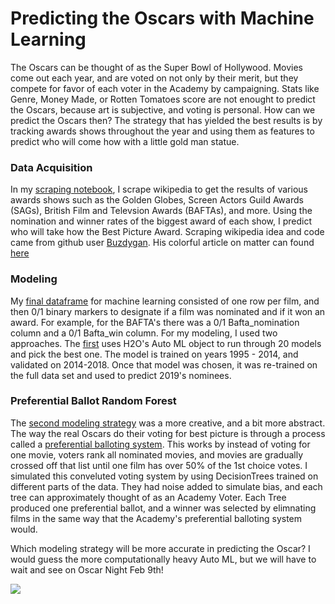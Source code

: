 # Predicting the Oscars with Machine Learning

The Oscars can be thought of as the Super Bowl of Hollywood. Movies come out each year, and are voted on not only by their merit, but they compete for favor of each voter in the Academy by campaigning. Stats like Genre, Money Made, or Rotten Tomatoes score are not enought to predict the Oscars, because art is subjective, and voting is personal. How can we predict the Oscars then? The strategy that has yielded the best results is by tracking awards shows throughout the year and using them as features to predict who will come how with a little gold man statue.

### Data Acquisition
In my [scraping notebook](https://github.com/njparker1993/oscars_predictions/blob/master/scraping.ipynb), I scrape wikipedia to get the results of various awards shows such as the Golden Globes, Screen Actors Guild Awards (SAGs), British Film and Televsion Awards (BAFTAs), and more. Using the nomination and winner rates of the biggest award of each show, I predict who will take how the Best Picture Award. Scraping wikipedia idea and code came from github user [Buzdygan](https://github.com/Buzdygan). His colorful article on matter can found [here](https://blog.usejournal.com/predict-oscars-2019-with-data-science-356950b33a97)

### Modeling
My [final dataframe](https://github.com/njparker1993/oscars_predictions/blob/master/table_assembling.ipynb) for machine learning consisted of one row per film, and then 0/1 binary markers to designate if a film was nominated and if it won an award. For example, for the BAFTA's there was a 0/1 Bafta_nomination column and a 0/1 Bafta_win column. For my modeling, I used two approaches. The [first](https://github.com/njparker1993/oscars_predictions/blob/master/machine_learning_auto_ml.ipynb) uses H2O's Auto ML object to run through 20 models and pick the best one. The model is trained on years 1995 - 2014, and validated on 2014-2018. Once that model was chosen, it was re-trained on the full data set and used to predict 2019's nominees.

### Preferential Ballot Random Forest
The [second modeling strategy](https://github.com/njparker1993/oscars_predictions/blob/master/machine_learning_preferential_ballot.ipynb) was a more creative, and a bit more abstract. The way the real Oscars do their voting for best picture is through a process called a [preferential balloting system](https://www.youtube.com/watch?v=LjhoSv4Ood0). This works by instead of voting for one movie, voters rank all nominated movies, and movies are gradually crossed off that list until one film has over 50% of the 1st choice votes. 
I simulated this conveluted voting system by using DecisionTrees trained on different parts of the data. They had noise added to simulate bias, and each tree can approximately thought of as an Academy Voter. Each Tree produced one preferential ballot, and a winner was selected by elimnating films in the same way that the Academy's preferential balloting system would.

Which modeling strategy will be more accurate in predicting the Oscar? I would guess the more computationally heavy Auto ML, but we will have to wait and see on Oscar Night Feb 9th!

<p>
  <img src='https://cdn.onebauer.media/one/empire-legacy/uploaded/return-of-the-king-oscar-stage.jpg?quality=50&width=1000&ratio=1-1&resizeStyle=aspectfit&format=jpg'>
 </p>
